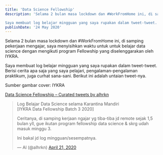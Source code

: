 ```yaml
---
title: 'Data Science Fellowship'
description: 'Selama 2 bulan masa lockdown dan #WorkFromHome ini, di samping pekerjaan mengajar, saya menyisihkan waktu untuk untuk belajar data science dengan mengikuti program Fellowship yang diselenggarakan oleh IYKRA.

Saya membuat log belajar mingguan yang saya rupakan dalam tweet-tweet. Berisi cerita apa saja yang saya pelajari, pengalaman-pengalaman praktikum, juga curhat sana-sani. Berikut ini adalah untaian tweet-nya.'
publishDate: '24 May 2020'
---
```


Selama 2 bulan masa lockdown dan #WorkFromHome ini, di samping pekerjaan mengajar, saya menyisihkan waktu untuk untuk belajar data science dengan mengikuti program Fellowship yang diselenggarakan oleh IYKRA.

Saya membuat log belajar mingguan yang saya rupakan dalam tweet-tweet. Berisi cerita apa saja yang saya pelajari, pengalaman-pengalaman praktikum, juga curhat sana-sani. Berikut ini adalah untaian tweet-nya.

Sumber gambar cover: IYKRA

[Data Science Fellowship – Curated tweets by alhrkn](https://twitter.com/alhrkn/timelines/1264580560636149760?ref_src=twsrc%5Etfw)

> Log Belajar Data Science selama Karantina Mandiri  
> \[IYKRA Data Fellowship Batch 3 2020\]
> 
> Ceritanya, di samping kerjaan ngajar yg tiba-tiba jd remote sejak 1,5 bulan yll, gue ikutan program fellowship data science & skrg udah masuk minggu 3.
> 
> Ini bakal jd log mingguan/sesempatnya.
> 
> — Al (@alhrkn) [April 21, 2020](https://twitter.com/alhrkn/status/1252476167975653377?ref_src=twsrc%5Etfw)